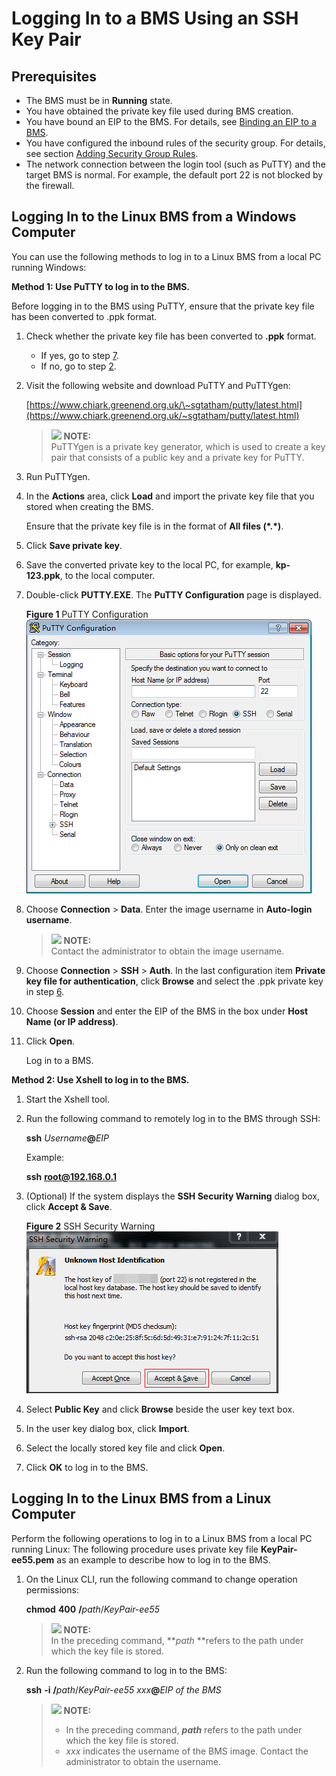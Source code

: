 # Logging In to a BMS Using an SSH Key Pair<a name="EN-US_TOPIC_0053536938"></a>

## Prerequisites<a name="section33044631113942"></a>

-   The BMS must be in  **Running**  state.
-   You have obtained the private key file used during BMS creation.
-   You have bound an EIP to the BMS. For details, see  [Binding an EIP to a BMS](binding-an-eip-to-a-bms.md).
-   You have configured the inbound rules of the security group. For details, see section  [Adding Security Group Rules](adding-security-group-rules.md).
-   The network connection between the login tool \(such as PuTTY\) and the target BMS is normal. For example, the default port 22 is not blocked by the firewall.

## Logging In to the Linux BMS from a Windows Computer<a name="section62238598113942"></a>

You can use the following methods to log in to a Linux BMS from a local PC running Windows:

**Method 1: Use PuTTY to log in to the BMS.**

Before logging in to the BMS using PuTTY, ensure that the private key file has been converted to .ppk format.

1.  Check whether the private key file has been converted to  **.ppk**  format.
    -   If yes, go to step  [7](#li693703913264).
    -   If no, go to step  [2](#li11816141811202).

2.  <a name="li11816141811202"></a>Visit the following website and download PuTTY and PuTTYgen:

    [https://www.chiark.greenend.org.uk/\~sgtatham/putty/latest.html](https://www.chiark.greenend.org.uk/~sgtatham/putty/latest.html)

    >![](/images/icon-note.gif) **NOTE:**   
    >PuTTYgen is a private key generator, which is used to create a key pair that consists of a public key and a private key for PuTTY.  

3.  Run PuTTYgen.
4.  In the  **Actions**  area, click  **Load**  and import the private key file that you stored when creating the BMS.

    Ensure that the private key file is in the format of  **All files \(\*.\*\)**.

5.  Click  **Save private key**.
6.  <a name="li194442401260"></a>Save the converted private key to the local PC, for example,  **kp-123.ppk**, to the local computer.
7.  <a name="li693703913264"></a>Double-click  **PUTTY.EXE**. The  **PuTTY Configuration**  page is displayed.

    **Figure  1**  PuTTY Configuration<a name="fig14750143592717"></a>  
    ![](figures/putty-configuration.png "putty-configuration")

8.  Choose  **Connection**  \>  **Data**. Enter the image username in  **Auto-login username**.

    >![](/images/icon-note.gif) **NOTE:**   
    >Contact the administrator to obtain the image username.  

9.  Choose  **Connection**  \>  **SSH**  \>  **Auth**. In the last configuration item  **Private key file for authentication**, click  **Browse**  and select the .ppk private key in step  [6](#li194442401260).
10. Choose  **Session**  and enter the EIP of the BMS in the box under  **Host Name \(or IP address\)**.
11. Click  **Open**.

    Log in to a BMS.


**Method 2: Use Xshell to log in to the BMS.**

1.  Start the Xshell tool.
2.  Run the following command to remotely log in to the BMS through SSH:

    **ssh** _Username_**@**_EIP_

    Example:

    **ssh** **root@192.168.0.1**

3.  \(Optional\) If the system displays the  **SSH Security Warning**  dialog box, click  **Accept & Save**.

    **Figure  2**  SSH Security Warning<a name="fig1387655017253"></a>  
    ![](figures/ssh-security-warning.png "ssh-security-warning")

4.  Select  **Public Key**  and click  **Browse**  beside the user key text box.
5.  In the user key dialog box, click  **Import**.
6.  Select the locally stored key file and click  **Open**.
7.  Click  **OK**  to log in to the BMS.

## Logging In to the Linux BMS from a Linux Computer<a name="section3666784111724"></a>

Perform the following operations to log in to a Linux BMS from a local PC running Linux: The following procedure uses private key file  **KeyPair-ee55.pem**  as an example to describe how to log in to the BMS.

1.  On the Linux CLI, run the following command to change operation permissions:

    **chmod** **400** **/**_path_/_KeyPair-ee55_

    >![](/images/icon-note.gif) **NOTE:**   
    >In the preceding command,  **_path_ **refers to the path under which the key file is stored.  

2.  Run the following command to log in to the BMS:

    **ssh** **-i** **/**_path_/_KeyPair-ee55_ _xxx_**@**_EIP of the BMS_

    >![](/images/icon-note.gif) **NOTE:**   
    >-   In the preceding command,  **_path_**  refers to the path under which the key file is stored.  
    >-   _xxx_  indicates the username of the BMS image. Contact the administrator to obtain the username.  


